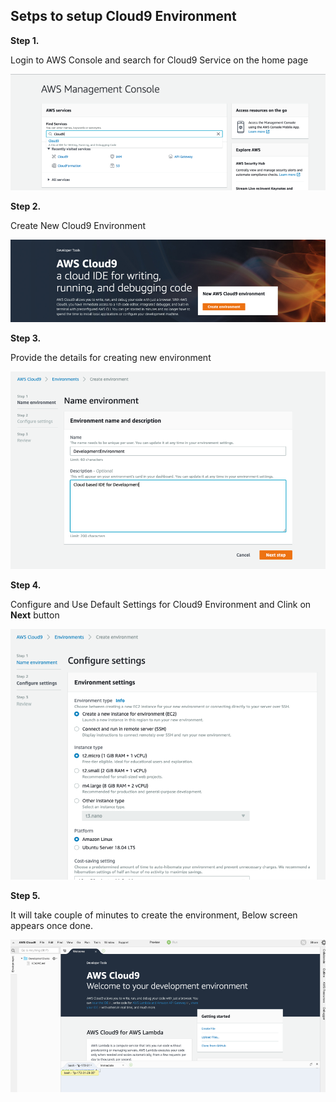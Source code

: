 ## Setps to setup Cloud9 Environment

**Step 1.**

Login to AWS Console and search for Cloud9 Service on the home page

![Login](../images/aws-console.png)


**Step 2.**

Create New Cloud9 Environment

![Create Environment](../images/cloud9-console.png)


**Step 3.**

Provide the details for creating new environment

![Details](../images/create-cloud9.png)


**Step 4.**

Configure and Use Default Settings for Cloud9 Environment and Clink on **Next** button

![Default Settings](../images/cloud9-config.png)


**Step 5.**

It will take couple of minutes to create the environment, Below screen appears once done.

![Created](../images/cloud9-screen.png)


